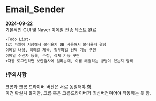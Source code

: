 # Email_Sender

**2024-09-22**  
기본적인 GUI 및 Naver 이메일 전송 테스트 완료


    -Todo List-  
    txt 파일에 저장해서 불러올지 DB 사용해서 불러올지 결정  
    이메일 내용, 이메일 제목, 첨부파일 선택 기능 구현  
    이메일 수신자 등록, 수정, 삭제 기능 구현  
    +자동 로그인하면 보안검사에 걸리는데, 이를 해결하는 방법이 있는지 탐색



### !주의사항  
크롬과 크롬 드라이버 버전은 서로 동일해야 함.  
이건 확실치 않지만, 크롬 혹은 크롬드라이버가 최신버전이어야 작동하는 듯 함.
